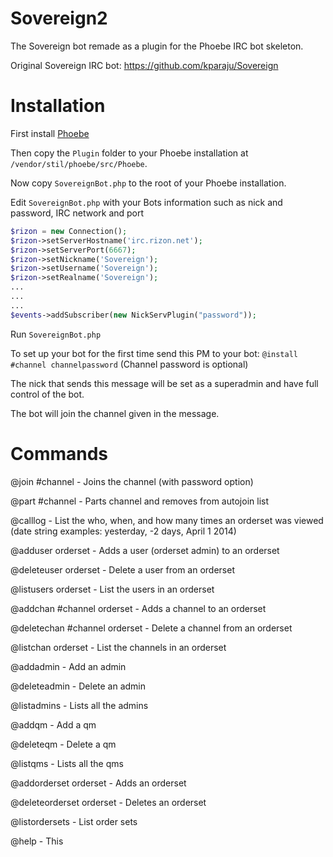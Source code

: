 Sovereign2
==========

The Sovereign bot remade as a plugin for the Phoebe IRC bot skeleton.

Original Sovereign IRC bot: https://github.com/kparaju/Sovereign

Installation
==========

First install [Phoebe](https://github.com/stil/phoebe)

Then copy the `Plugin` folder to your Phoebe installation at `/vendor/stil/phoebe/src/Phoebe`.

Now copy `SovereignBot.php` to the root of your Phoebe installation.

Edit `SovereignBot.php` with your Bots information such as nick and password, IRC network and port

````php
$rizon = new Connection();
$rizon->setServerHostname('irc.rizon.net');
$rizon->setServerPort(6667);
$rizon->setNickname('Sovereign');
$rizon->setUsername('Sovereign');
$rizon->setRealname('Sovereign');
...
...
...
$events->addSubscriber(new NickServPlugin("password"));
````

Run `SovereignBot.php`

To set up your bot for the first time send this PM to your bot: `@install #channel channelpassword` (Channel password is optional)

The nick that sends this message will be set as a superadmin and have full control of the bot.

The bot will join the channel given in the message.

Commands
==========

@join #channel <optional chan password> - Joins the channel (with password option)

@part #channel - Parts channel and removes from autojoin list

@calllog <orderset> <optional date string> - List the who, when, and how many times an orderset was viewed (date string examples: yesterday, -2 days, April 1 2014)

@adduser <nick> orderset - Adds a user (orderset admin) to an orderset

@deleteuser <nick> orderset - Delete a user from an orderset

@listusers orderset - List the users in an orderset

@addchan #channel orderset - Adds a channel to an orderset

@deletechan #channel orderset - Delete a channel from an orderset

@listchan orderset - List the channels in an orderset

@addadmin <nick> - Add an admin

@deleteadmin <nick> - Delete an admin

@listadmins - Lists all the admins

@addqm <nick> - Add a qm

@deleteqm <nick> - Delete a qm

@listqms - Lists all the qms

@addorderset orderset - Adds an orderset

@deleteorderset orderset - Deletes an orderset

@listordersets - List order sets

@help - This
